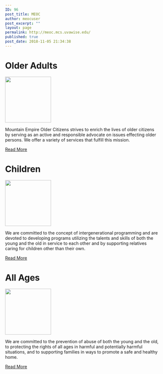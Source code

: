 ```yaml
---
ID: 96
post_title: MEOC
author: meocuser
post_excerpt: ""
layout: page
permalink: http://meoc.mcs.uvawise.edu/
published: true
post_date: 2018-11-05 21:34:38
---
```

<h1>Older Adults</h1>		
										<img width="150" height="150" src="http://meoc.mcs.uvawise.edu/wp-content/uploads/2018/11/OlderAdults.png" alt="" />											
		<p>Mountain Empire Older Citizens strives to enrich the lives of older citizens by serving as an active and responsible advocate on issues effecting older persons. We offer a variety of services that fulfill this mission.</p>		
			<a href="adult-services" role="button">
						Read More
					</a>
			<h1>Children</h1>		
										<img width="150" height="150" src="http://meoc.mcs.uvawise.edu/wp-content/uploads/2018/11/Children.png" alt="" />											
		<p>We are committed to the concept of intergenerational programming and are devoted to developing programs utilizing the talents and skills of both the young and the old in service to each other and by supporting relatives caring for children other than their own.</p>		
			<a href="child-services" role="button">
						Read More
					</a>
			<h1>All Ages</h1>		
										<img width="150" height="150" src="http://meoc.mcs.uvawise.edu/wp-content/uploads/2018/11/AllAges.png" alt="" />											
		<p>We are committed to the prevention of abuse of both the young and the old, to protecting the rights of all ages in harmful and potentially harmful situations, and to supporting families in ways to promote a safe and healthy home.</p>		
			<a href="all-ages" role="button">
						Read More
					</a>